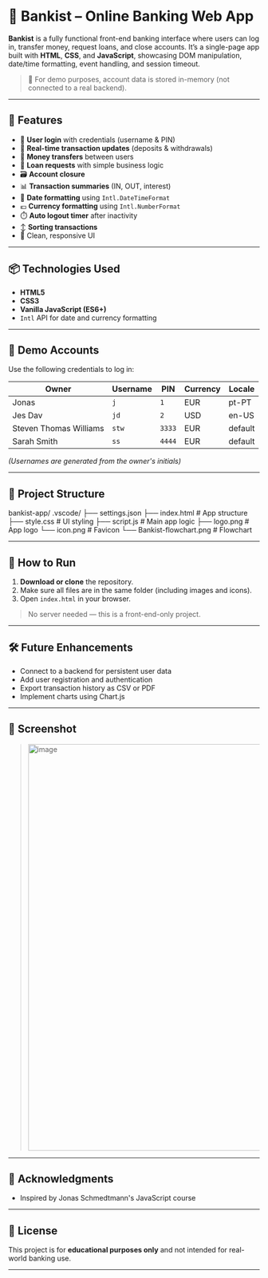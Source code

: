 # 🏦 Bankist – Online Banking Web App

**Bankist** is a fully functional front-end banking interface where users can log in, transfer money, request loans, and close accounts. It’s a single-page app built with **HTML**, **CSS**, and **JavaScript**, showcasing DOM manipulation, date/time formatting, event handling, and session timeout.

> 🔐 For demo purposes, account data is stored in-memory (not connected to a real backend).

---

## 🌟 Features

- 🔐 **User login** with credentials (username & PIN)
- 💸 **Real-time transaction updates** (deposits & withdrawals)
- 🔁 **Money transfers** between users
- 🧾 **Loan requests** with simple business logic
- 🗃️ **Account closure**
- 📊 **Transaction summaries** (IN, OUT, interest)
- 📅 **Date formatting** using `Intl.DateTimeFormat`
- 💶 **Currency formatting** using `Intl.NumberFormat`
- ⏱️ **Auto logout timer** after inactivity
- ↕️ **Sorting transactions**
- 🎨 Clean, responsive UI

---

## 📦 Technologies Used

- **HTML5**
- **CSS3**
- **Vanilla JavaScript (ES6+)**
- `Intl` API for date and currency formatting

---

## 👥 Demo Accounts

Use the following credentials to log in:

| Owner                  | Username | PIN  | Currency | Locale    |
|------------------------|----------|------|----------|-----------|
| Jonas                  | `j`      | `1`  | EUR      | pt-PT     |
| Jes Dav                | `jd`     | `2`  | USD      | en-US     |
| Steven Thomas Williams | `stw`    | `3333` | EUR    | default   |
| Sarah Smith            | `ss`     | `4444` | EUR    | default   |

*(Usernames are generated from the owner's initials)*

---

## 📁 Project Structure

bankist-app/
.vscode/ 
├── settings.json
├── index.html # App structure
├── style.css # UI styling
├── script.js # Main app logic
├── logo.png # App logo
└── icon.png # Favicon
└── Bankist-flowchart.png # Flowchart

---

## 🚀 How to Run

1. **Download or clone** the repository.
2. Make sure all files are in the same folder (including images and icons).
3. Open `index.html` in your browser.

> No server needed — this is a front-end-only project.

---

## 🛠️ Future Enhancements 

- Connect to a backend for persistent user data
- Add user registration and authentication
- Export transaction history as CSV or PDF
- Implement charts using Chart.js

---

## 📸 Screenshot

> <img width="1841" height="815" alt="image" src="https://github.com/user-attachments/assets/5381ce39-b1ed-485c-abe3-f85c124b4c62" />

---

## 🙏 Acknowledgments

- Inspired by Jonas Schmedtmann's JavaScript course

---

## 📜 License

This project is for **educational purposes only** and not intended for real-world banking use.

---


